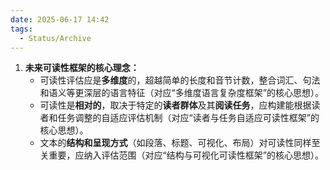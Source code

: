 ```yaml
---
date: 2025-06-17 14:42
tags:
  - Status/Archive
---
```


1. **未来可读性框架的核心理念：**
   - 可读性评估应是**多维度**的，超越简单的长度和音节计数，整合词汇、句法和语义等更深层的语言特征（对应“多维度语言复杂度框架”的核心思想）。
   - 可读性是**相对的**，取决于特定的**读者群体**及其**阅读任务**，应构建能根据读者和任务调整的自适应评估机制（对应“读者与任务自适应可读性框架”的核心思想）。
   - 文本的**结构和呈现方式**（如段落、标题、可视化、布局）对可读性同样至关重要，应纳入评估范围（对应“结构与可视化可读性框架”的核心思想）。






